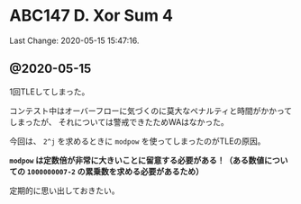 # ABC147 D. Xor Sum 4

Last Change: 2020-05-15 15:47:16.

## @2020-05-15

1回TLEしてしまった。

コンテスト中はオーバーフローに気づくのに莫大なペナルティと時間がかかってしまったが、
それについては警戒できたためWAはなかった。

今回は、 `2^j` を求めるときに `modpow` を使ってしまったのがTLEの原因。

**`modpow` は定数倍が非常に大きいことに留意する必要がある！（ある数値についての `1000000007-2` の累乗数を求める必要があるため）**

定期的に思い出しておきたい。

